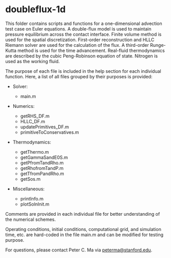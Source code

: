 # doubleflux-1d

This folder contains scripts and functions for a one-dimensional advection test case on Euler equations. A double-flux model is used to maintain pressure equilibrium across the contact interface. Finite volume method is used for the spatial discretization. First-order reconstruction and HLLC Riemann solver are used for the calculation of the flux. A third-order Runge-Kutta method is used for the time advancement. Real-fluid thermodynamics are described by the cubic Peng-Robinson equation of state. Nitrogen is used as the working fluid.

The purpose of each file is included in the help section for each individual function. Here, a list of all files grouped by their purposes is provided:

 - Solver:
     * main.m

 - Numerics:
     * getRHS_DF.m
     * HLLC_DF.m
     * updatePrimitives_DF.m
     * primitiveToConservatives.m

 - Thermodynamics:
     * getThermo.m
     * getGammaSandE0S.m
     * getPfromTandRho.m
     * getRhofromTandP.m
     * getTfromPandRho.m
     * getSos.m

 - Miscellaneous:
     * printInfo.m
     * plotSolnInit.m

Comments are provided in each individual file for better understanding of the numerical schemes.

Operating conditions, initial conditions, computational grid, and simulation time, etc. are hard-coded in the file main.m and can be modified for testing purpose.

For questions, please contact Peter C. Ma via peterma@stanford.edu.
